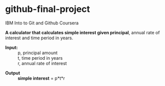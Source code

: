 # github-final-project
IBM Into to Git and Github Coursera

<b>A calculator that calculates simple interest given principal</b>, annual rate of interest and time period in years.

<dl>
  <b>Input:</b>
  <dd>
    p, principal amount</br>
    t, time period in years</br>
    r, annual rate of interest
  </dd>
</dl>

<dl>
  <b>Output</b>
  <dd>
    <b>simple interest</b> = p*t*r
  </dd>
</dl>
